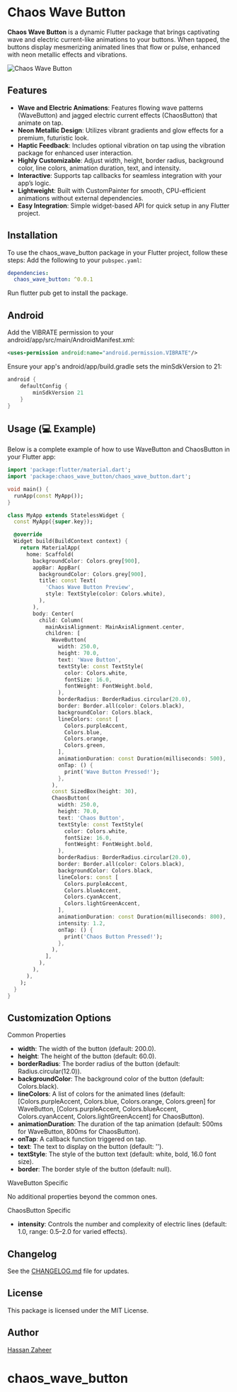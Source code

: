 # Chaos Wave Button
**Chaos Wave Button** is a dynamic Flutter package that brings captivating wave and electric current-like animations to your buttons. When tapped, the buttons display mesmerizing animated lines that flow or pulse, enhanced with neon metallic effects and vibrations. 

![Chaos Wave Button](https://github.com/user-attachments/assets/125980ca-55b2-407a-b26e-6f5d3ed55f4b)

## Features
- **Wave and Electric Animations**: Features flowing wave patterns (WaveButton) and jagged electric current effects (ChaosButton) that animate on tap.
- **Neon Metallic Design**: Utilizes vibrant gradients and glow effects for a premium, futuristic look.
- **Haptic Feedback**: Includes optional vibration on tap using the vibration package for enhanced user interaction.
- **Highly Customizable**: Adjust width, height, border radius, background color, line colors, animation duration, text, and intensity.
- **Interactive**: Supports tap callbacks for seamless integration with your app’s logic.
- **Lightweight**: Built with CustomPainter for smooth, CPU-efficient animations without external dependencies.
- **Easy Integration**: Simple widget-based API for quick setup in any Flutter project.


## Installation
To use the chaos_wave_button package in your Flutter project, follow these steps:
Add the following to your `pubspec.yaml`:

```yaml
dependencies:
  chaos_wave_button: ^0.0.1
```

Run flutter pub get to install the package.

## Android 
Add the VIBRATE permission to your android/app/src/main/AndroidManifest.xml:

```xml
<uses-permission android:name="android.permission.VIBRATE"/>
```

Ensure your app's android/app/build.gradle sets the minSdkVersion to 21:

```gradle
android {
    defaultConfig {
        minSdkVersion 21
    }
}
```

## Usage (💻 Example)
Below is a complete example of how to use WaveButton and ChaosButton in your Flutter app:

```dart
import 'package:flutter/material.dart';
import 'package:chaos_wave_button/chaos_wave_button.dart';

void main() {
  runApp(const MyApp());
}

class MyApp extends StatelessWidget {
  const MyApp({super.key});

  @override
  Widget build(BuildContext context) {
    return MaterialApp(
      home: Scaffold(
        backgroundColor: Colors.grey[900],
        appBar: AppBar(
          backgroundColor: Colors.grey[900],
          title: const Text(
            'Chaos Wave Button Preview',
            style: TextStyle(color: Colors.white),
          ),
        ),
        body: Center(
          child: Column(
            mainAxisAlignment: MainAxisAlignment.center,
            children: [
              WaveButton(
                width: 250.0,
                height: 70.0,
                text: 'Wave Button',
                textStyle: const TextStyle(
                  color: Colors.white,
                  fontSize: 16.0,
                  fontWeight: FontWeight.bold,
                ),
                borderRadius: BorderRadius.circular(20.0),
                border: Border.all(color: Colors.black),
                backgroundColor: Colors.black,
                lineColors: const [
                  Colors.purpleAccent,
                  Colors.blue,
                  Colors.orange,
                  Colors.green,
                ],
                animationDuration: const Duration(milliseconds: 500),
                onTap: () {
                  print('Wave Button Pressed!');
                },
              ),
              const SizedBox(height: 30),
              ChaosButton(
                width: 250.0,
                height: 70.0,
                text: 'Chaos Button',
                textStyle: const TextStyle(
                  color: Colors.white,
                  fontSize: 16.0,
                  fontWeight: FontWeight.bold,
                ),
                borderRadius: BorderRadius.circular(20.0),
                border: Border.all(color: Colors.black),
                backgroundColor: Colors.black,
                lineColors: const [
                  Colors.purpleAccent,
                  Colors.blueAccent,
                  Colors.cyanAccent,
                  Colors.lightGreenAccent,
                ],
                animationDuration: const Duration(milliseconds: 800),
                intensity: 1.2,
                onTap: () {
                  print('Chaos Button Pressed!');
                },
              ),
            ],
          ),
        ),
      ),
    );
  }
}
```

## Customization Options
Common Properties

- **width**: The width of the button (default: 200.0).
- **height**: The height of the button (default: 60.0).
- **borderRadius**: The border radius of the button (default: Radius.circular(12.0)).
- **backgroundColor**: The background color of the button (default: Colors.black).
- **lineColors**: A list of colors for the animated lines (default: [Colors.purpleAccent, Colors.blue, Colors.orange, Colors.green] for WaveButton, [Colors.purpleAccent, Colors.blueAccent, Colors.cyanAccent, Colors.lightGreenAccent] for ChaosButton).
- **animationDuration**: The duration of the tap animation (default: 500ms for WaveButton, 800ms for ChaosButton).
- **onTap**: A callback function triggered on tap.
- **text**: The text to display on the button (default: '').
- **textStyle**: The style of the button text (default: white, bold, 16.0 font size).
- **border**: The border style of the button (default: null).

WaveButton Specific

No additional properties beyond the common ones.

ChaosButton Specific

- **intensity**: Controls the number and complexity of electric lines (default: 1.0, range: 0.5–2.0 for varied effects).


## Changelog

See the [CHANGELOG.md](https://github.com/hassan21zaheer/chaos_wave_button/blob/main/CHANGELOG.md) file for updates.

## License

This package is licensed under the MIT License.

## Author

[Hassan Zaheer](https://www.linkedin.com/in/hassanzaheer21/)
# chaos_wave_button
